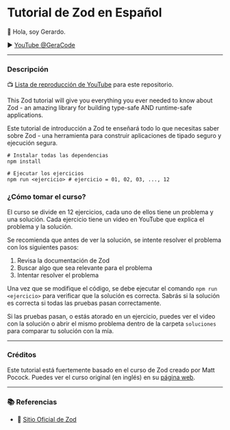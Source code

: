 # Tutorial de Zod en Español

👋 Hola, soy Gerardo.

► [YouTube @GeraCode](https://www.youtube.com/@GeraCode?sub_confirmation=1)

---

### Descripción

📺 [Lista de reproducción de YouTube](https://www.youtube.com/playlist?list=PL_zJfvmWCtO0ClMGj32Lrun7TnKQNNbJ0) para este repositorio.

This Zod tutorial will give you everything you ever needed to know about Zod - an amazing library for building type-safe AND runtime-safe applications.

Este tutorial de introducción a Zod te enseñará todo lo que necesitas saber sobre Zod - una herramienta
para construir aplicaciones de tipado seguro y ejecución segura.

```
# Instalar todas las dependencias
npm install

# Ejecutar los ejercicios
npm run <ejercicio> # ejercicio = 01, 02, 03, ..., 12
```

### ¿Cómo tomar el curso?

El curso se divide en 12 ejercicios, cada uno de ellos tiene un problema y una solución. Cada ejercicio tiene un video en YouTube que explica el problema y la solución.

Se recomienda que antes de ver la solución, se intente resolver el problema con los siguientes pasos:

1. Revisa la documentación de Zod
2. Buscar algo que sea relevante para el problema
3. Intentar resolver el problema

Una vez que se modifique el código, se debe ejecutar el comando `npm run <ejercicio>` para verificar que la solución es correcta. Sabrás si la solución es correcta si todas las pruebas pasan correctamente.

Si las pruebas pasan, o estás atorado en un ejercicio, puedes ver el video con la solución o abrir
el mismo problema dentro de la carpeta `soluciones` para comparar tu solución con la mía.

---

### Créditos

Este tutorial está fuertemente basado en el curso de Zod creado por Matt Pocock. Puedes ver el curso
original (en inglés) en su [página web](https://www.totaltypescript.com/tutorials/zod).

---

### 📚 Referencias

- 🔗 [Sitio Oficial de Zod](https://zod.dev/)
